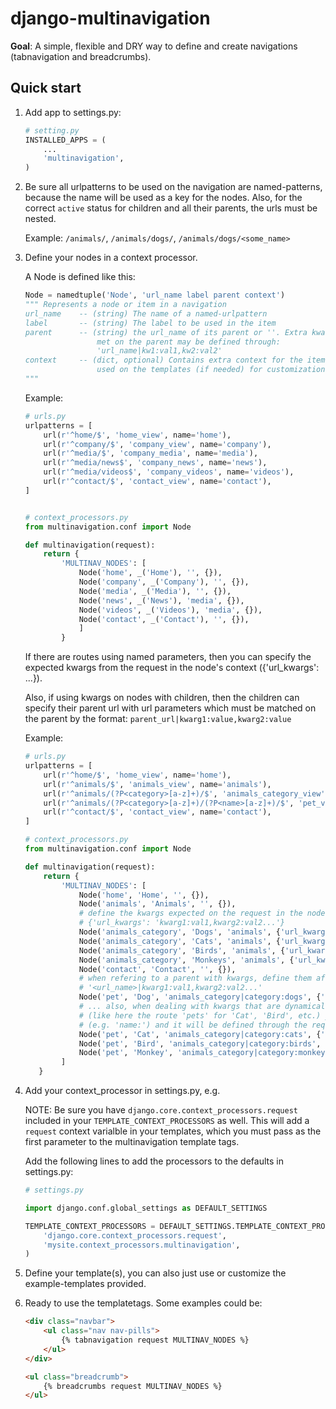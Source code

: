 django-multinavigation
======================

**Goal**: A simple, flexible and DRY way to define and create navigations
(tabnavigation and breadcrumbs).


Quick start
-----------

1) Add app to settings.py:
    ```python
    # setting.py
    INSTALLED_APPS = (
        ...
        'multinavigation',
    )
    ```

2) Be sure all urlpatterns to be used on the navigation are named-patterns, 
because the name will be used as a key for the nodes. Also, for the 
correct `active` status for children and all their parents, the urls 
must be nested. 

    Example: `/animals/`, `/animals/dogs/`, `/animals/dogs/<some_name>`

3) Define your nodes in a context processor.

    A Node is defined like this:

    ```python
    Node = namedtuple('Node', 'url_name label parent context')
    """ Represents a node or item in a navigation
    url_name    -- (string) The name of a named-urlpattern
    label       -- (string) The label to be used in the item
    parent      -- (string) the url_name of its parent or ''. Extra kwargs to be
                    met on the parent may be defined through: 
                    'url_name|kw1:val1,kw2:val2'
    context     -- (dict, optional) Contains extra context for the items, to be
                    used on the templates (if needed) for customization purposes.
    """
    ```
    Example:

    ```python
    # urls.py
    urlpatterns = [
        url(r'^home/$', 'home_view', name='home'),
        url(r'^company/$', 'company_view', name='company'),
        url(r'^media/$', 'company_media', name='media'),
        url(r'^media/news$', 'company_news', name='news'),
        url(r'^media/videos$', 'company_videos', name='videos'),
        url(r'^contact/$', 'contact_view', name='contact'),
   ]
   
   
    # context_processors.py
    from multinavigation.conf import Node

    def multinavigation(request):
        return {
            'MULTINAV_NODES': [
                Node('home', _('Home'), '', {}),
                Node('company', _('Company'), '', {}),
                Node('media', _('Media'), '', {}),
                Node('news', _('News'), 'media', {}),
                Node('videos', _('Videos'), 'media', {}),
                Node('contact', _('Contact'), '', {}),
                ]
            }
    ```

    If there are routes using named parameters, then you can specify the expected kwargs 
    from the request in the node's context ({'url_kwargs': ...}). 

    Also, if using kwargs on nodes with children, then the children can specify their parent url
    with url parameters which must be matched on the parent by the format:
    `parent_url|kwarg1:value,kwarg2:value`
    
    Example:

    ```python
    # urls.py
    urlpatterns = [
        url(r'^home/$', 'home_view', name='home'),
        url(r'^animals/$', 'animals_view', name='animals'),
        url(r'^animals/(?P<category>[a-z]+)/$', 'animals_category_view', name='animals_category'),
        url(r'^animals/(?P<category>[a-z]+)/(?P<name>[a-z]+)/$', 'pet_view', name='pet'),
        url(r'^contact/$', 'contact_view', name='contact'),
    ]
   
    # context_processors.py
    from multinavigation.conf import Node

    def multinavigation(request):
        return {
            'MULTINAV_NODES': [
                Node('home', 'Home', '', {}),
                Node('animals', 'Animals', '', {}),
                # define the kwargs expected on the request in the node's context: 
                # {'url_kwargs': 'kwarg1:val1,kwarg2:val2...'}
                Node('animals_category', 'Dogs', 'animals', {'url_kwargs': 'category:dogs'}),
                Node('animals_category', 'Cats', 'animals', {'url_kwargs': 'category:cats'}),
                Node('animals_category', 'Birds', 'animals', {'url_kwargs': 'category:birds'}),
                Node('animals_category', 'Monkeys', 'animals', {'url_kwargs': 'category:monkeys'}),
                Node('contact', 'Contact', '', {}),
                # when refering to a parent with kwargs, define them after the url_name:
                # '<url_name>|kwarg1:val1,kwarg2:val2...'
                Node('pet', 'Dog', 'animals_category|category:dogs', {'url_kwargs': 'category:dogs,name:'}),
                # ... also, when dealing with kwargs that are dynamically set and have no dedicated route 
                # (like here the route 'pets' for 'Cat', 'Bird', etc.) you can leave the value empty 
                # (e.g. 'name:') and it will be defined through the request kwargs, if present.
                Node('pet', 'Cat', 'animals_category|category:cats', {'url_kwargs': 'category:cats,name:'}),
                Node('pet', 'Bird', 'animals_category|category:birds', {'url_kwargs': 'category:birds,name:'}),
                Node('pet', 'Monkey', 'animals_category|category:monkeys', {'url_kwargs': 'category:monkeys,name:'}),
            ]
       }
    ```

4) Add your context_processor in settings.py, e.g.

    NOTE: Be sure you have `django.core.context_processors.request` included in
    your `TEMPLATE_CONTEXT_PROCESSORS` as well. This will add a `request` context
    varialble in your templates, which you must pass as the first parameter to the
    multinavigation template tags.

    Add the following lines to add the processors to the defaults in settings.py:

    ```python
    # settings.py

    import django.conf.global_settings as DEFAULT_SETTINGS

    TEMPLATE_CONTEXT_PROCESSORS = DEFAULT_SETTINGS.TEMPLATE_CONTEXT_PROCESSORS + (
        'django.core.context_processors.request',
        'mysite.context_processors.multinavigation',
    )
    ```

5) Define your template(s), you can also just use or customize the
example-templates provided.

6) Ready to use the templatetags. Some examples could be:
    ```html
    <div class="navbar">
        <ul class="nav nav-pills">
            {% tabnavigation request MULTINAV_NODES %}
        </ul>
    </div>

    <ul class="breadcrumb">
        {% breadcrumbs request MULTINAV_NODES %}
    </ul>
    ```
